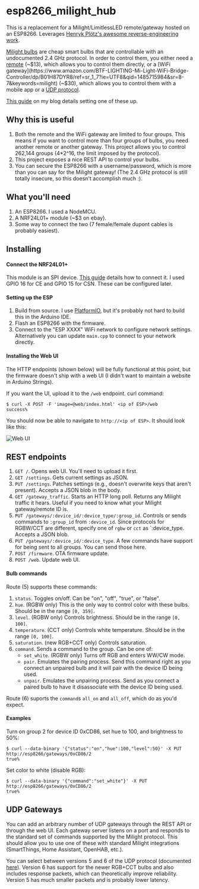 # esp8266_milight_hub
This is a replacement for a Milight/LimitlessLED remote/gateway hosted on an ESP8266. Leverages [Henryk Plötz's awesome reverse-engineering work](https://hackaday.io/project/5888-reverse-engineering-the-milight-on-air-protocol).

[Milight bulbs](https://www.amazon.com/Mi-light-Dimmable-RGBWW-Spotlight-Smart/dp/B01LPRQ4BK/r) are cheap smart bulbs that are controllable with an undocumented 2.4 GHz protocol. In order to control them, you either need a [remote](https://www.amazon.com/Mi-light-Dimmable-RGBWW-Spotlight-Smart/dp/B01LCSALV6/r?th=1) (~$13), which allows you to control them directly, or a [WiFi gateway](https://www.amazon.com/BTF-LIGHTING-Mi-Light-WiFi-Bridge-Controller/dp/B01H87DYR8/ref=sr_1_7?ie=UTF8&qid=1485715984&sr=8-7&keywords=milight) (~$30), which allows you to control them with a mobile app or a [UDP protocol](http://www.limitlessled.com/dev/).

[This guide](http://blog.christophermullins.com/2017/02/11/milight-wifi-gateway-emulator-on-an-esp8266/) on my blog details setting one of these up.

## Why this is useful

1. Both the remote and the WiFi gateway are limited to four groups. This means if you want to control more than four groups of bulbs, you need another remote or another gateway. This project allows you to control 262,144 groups (4*2^16, the limit imposed by the protocol).
2. This project exposes a nice REST API to control your bulbs.
3. You can secure the ESP8266 with a username/password, which is more than you can say for the Milight gateway! (The 2.4 GHz protocol is still totally insecure, so this doesn't accomplish much :).

## What you'll need

1. An ESP8266. I used a NodeMCU.
2. A NRF24L01+ module (~$3 on ebay).
3. Some way to connect the two (7 female/female dupont cables is probably easiest).

## Installing

#### Connect the NRF24L01+

This module is an SPI device. [This guide](https://www.mysensors.org/build/esp8266_gateway) details how to connect it. I used GPIO 16 for CE and GPIO 15 for CSN. These can be configured later.

#### Setting up the ESP

1. Build from source. I use [PlatformIO](http://platformio.org/), but it's probably not hard to build this in the Arduino IDE.
2. Flash an ESP8266 with the firmware.
3. Connect to the "ESP XXXX" WiFi network to configure network settings. Alternatively you can update `main.cpp` to connect to your network directly.

#### Installing the Web UI

The HTTP endpoints (shown below) will be fully functional at this point, but the firmware doesn't ship with a web UI (I didn't want to maintain a website in Arduino Strings).

If you want the UI, upload it to the `/web` endpoint. curl command:

```
$ curl -X POST -F 'image=@web/index.html' <ip of ESP>/web
success%
```

You should now be able to navigate to `http://<ip of ESP>`. It should look like this:

![Web UI](http://imgur.com/XNNigvL.png)

## REST endpoints

1. `GET /`. Opens web UI. You'll need to upload it first.
2. `GET /settings`. Gets current settings as JSON.
3. `PUT /settings`. Patches settings (e.g., doesn't overwrite keys that aren't present). Accepts a JSON blob in the body.
4. `GET /gateway_traffic`. Starts an HTTP long poll. Returns any Milight traffic it hears. Useful if you need to know what your Milight gateway/remote ID is.
5. `PUT /gateways/:device_id/:device_type/:group_id`. Controls or sends commands to `:group_id` from `:device_id`. Since protocols for RGBW/CCT are different, specify one of `rgbw` or `cct` as `:device_type. Accepts a JSON blob.
6. `PUT /gateways/:device_id/:device_type`. A few commands have support for being sent to all groups. You can send those here.
7. `POST /firmware`. OTA firmware update.
8. `POST /web`. Update web UI.

#### Bulb commands

Route (5) supports these commands:

1. `status`. Toggles on/off. Can be "on", "off", "true", or "false".
2. `hue`. (RGBW only) This is the only way to control color with these bulbs. Should be in the range `[0, 359]`.
3. `level`. (RGBW only) Controls brightness. Should be in the range `[0, 100]`.
4. `temperature`. (CCT only) Controls white temperature. Should be in the range `[0, 100]`.
5. `saturation`. (new RGB+CCT only) Controls saturation.
6. `command`. Sends a command to the group. Can be one of:
   * `set_white`. (RGBW only) Turns off RGB and enters WW/CW mode.
   * `pair`. Emulates the pairing process. Send this command right as you connect an unpaired bulb and it will pair with the device ID being used.
   * `unpair`. Emulates the unpairing process. Send as you connect a paired bulb to have it disassociate with the device ID being used.
   
Route (6) suports the `command`s `all_on` and `all_off`, which do as you'd expect.


#### Examples

Turn on group 2 for device ID 0xCD86, set hue to 100, and brightness to 50%:

```
$ curl --data-binary '{"status":"on","hue":100,"level":50}' -X PUT http://esp8266/gateways/0xCD86/2
true%
```

Set color to white (disable RGB):

```
$ curl --data-binary '{"command":"set_white"}' -X PUT http://esp8266/gateways/0xCD86/2
true%
```

## UDP Gateways

You can add an arbitrary number of UDP gateways through the REST API or through the web UI. Each gateway server listens on a port and responds to the standard set of commands supported by the Milight protocol. This should allow you to use one of these with standard Milight integrations (SmartThings, Home Assistant, OpenHAB, etc.).

You can select between versions 5 and 6 of the UDP protocol (documented [here](http://www.limitlessled.com/dev/)). Version 6 has support for the newer RGB+CCT bulbs and also includes response packets, which can theoretically improve reliability. Version 5 has much smaller packets and is probably lower latency.
